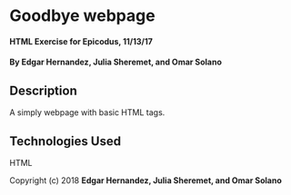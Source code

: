 # Goodbye webpage

#### HTML Exercise for Epicodus, 11/13/17

#### By Edgar Hernandez, Julia Sheremet, and Omar Solano

## Description
A simply webpage with basic HTML tags.

## Technologies Used
HTML

Copyright (c) 2018 **Edgar Hernandez, Julia Sheremet, and Omar Solano**
